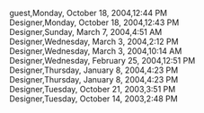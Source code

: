﻿guest,Monday, October 18, 2004,12:44 PM  Designer,Monday, October 18, 2004,12:43 PM  Designer,Sunday, March 7, 2004,4:51 AM  Designer,Wednesday, March 3, 2004,2:12 PM  Designer,Wednesday, March 3, 2004,10:14 AM  Designer,Wednesday, February 25, 2004,12:51 PM  Designer,Thursday, January 8, 2004,4:23 PM  Designer,Thursday, January 8, 2004,4:23 PM  Designer,Tuesday, October 21, 2003,3:51 PM  Designer,Tuesday, October 14, 2003,2:48 PM
